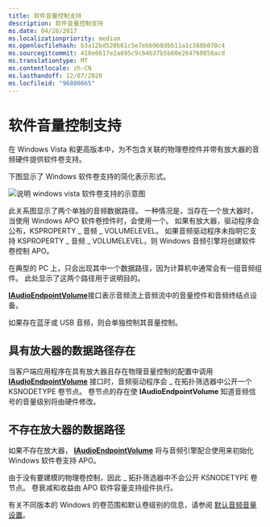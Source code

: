 ```yaml
---
title: 软件音量控制支持
description: 软件音量控制支持
ms.date: 04/20/2017
ms.localizationpriority: medium
ms.openlocfilehash: b3a12bd520b61c5e7ebb9b8dbb11a1c388b078c4
ms.sourcegitcommit: 418e6617e2a695c9cb4b37b5b60e264760858acd
ms.translationtype: MT
ms.contentlocale: zh-CN
ms.lasthandoff: 12/07/2020
ms.locfileid: "96800665"
---
```

# <a name="software-volume-control-support"></a>软件音量控制支持


在 Windows Vista 和更高版本中，为不包含关联的物理卷控件并带有放大器的音频硬件提供软件卷支持。

下图显示了 Windows 软件卷支持的简化表示形式。

![说明 windows vista 软件卷支持的示意图 ](images/audio-volume-architecture.png)

此关系图显示了两个单独的音频数据路径。 一种情况是，当存在一个放大器时，当使用 Windows APO 软件卷控件时，会使用一个。 如果有放大器，驱动程序会公布，KSPROPERTY \_ 音频 \_ VOLUMELEVEL。 如果音频驱动程序未指明它支持 KSPROPERTY \_ 音频 \_ VOLUMELEVEL，则 Windows 音频引擎将创建软件卷控制 APO。

在典型的 PC 上，只会出现其中一个数据路径，因为计算机中通常会有一组音频组件。 此处显示了这两个路径用于说明目的。

[**IAudioEndpointVolume**](/windows/win32/api/endpointvolume/nn-endpointvolume-iaudioendpointvolume)接口表示音频流上音频流中的音量控件和音频终结点设备。

如果存在蓝牙或 USB 音频，则会单独控制其音量控制。

## <a name="span-iddata_path_with_amplifier_presentspanspan-iddata_path_with_amplifier_presentspanspan-iddata_path_with_amplifier_presentspandata-path-with-amplifier-present"></a><span id="Data_path_with_amplifier_present"></span><span id="data_path_with_amplifier_present"></span><span id="DATA_PATH_WITH_AMPLIFIER_PRESENT"></span>具有放大器的数据路径存在


当客户端应用程序在具有放大器且存在物理音量控制的配置中调用 [**IAudioEndpointVolume**](/windows/win32/api/endpointvolume/nn-endpointvolume-iaudioendpointvolume) 接口时，音频驱动程序会 \_ 在拓扑筛选器中公开一个 KSNODETYPE 卷节点。 卷节点的存在使 **IAudioEndpointVolume** 知道音频信号的音量级别将由硬件修改。

## <a name="span-iddata_path_with_no_amplifier_presentspanspan-iddata_path_with_no_amplifier_presentspanspan-iddata_path_with_no_amplifier_presentspandata-path-with-no-amplifier-present"></a><span id="Data_path_with_no_amplifier_present"></span><span id="data_path_with_no_amplifier_present"></span><span id="DATA_PATH_WITH_NO_AMPLIFIER_PRESENT"></span>不存在放大器的数据路径


如果不存在放大器， [**IAudioEndpointVolume**](/windows/win32/api/endpointvolume/nn-endpointvolume-iaudioendpointvolume) 将与音频引擎配合使用来初始化 Windows 软件卷支持 APO。

由于没有要建模的物理卷控制，因此 \_ 拓扑筛选器中不会公开 KSNODETYPE 卷节点。 卷衰减和收益由 APO 软件容量支持组件执行。

有关不同版本的 Windows 的卷范围和默认卷级别的信息，请参阅 [默认音频音量设置](default-audio-volume-settings.md)。

 

